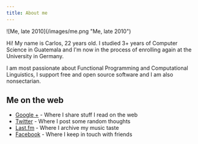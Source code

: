 ```yaml
---
title: About me
---
```


<div class="inline-image">![Me, late 2010](/images/me.png "Me, late 2010") </div>

Hi! My name is Carlos, 22 years old. I studied 3+ years of Computer Science in Guatemala and I'm now in the process of enrolling again at the University in Germany.

I am most passionate about Functional Programming and Computational Linguistics, I support free and open source software and I am also nonsectarian.

<!---
Here's my [Resume (en)](/files/CV_en.pdf)
Here's my [Resume (es)](/files/CV_en.pdf)
Here's my [Lebenslauf (de)](/files/CV_de.pdf)
-->

<div class="clear"></div>

Me on the web
------
* [Google +](https://plus.google.com/117463675576666998868/) - Where I share stuff I read on the web
* [Twitter](http://twitter.com/kmels) - Where I post some random thoughts
* [Last.fm](http://last.fm/user/kmels) - Where I archive my music taste
* [Facebook](http://facebook.com/kmels) - Where I keep in touch with friends
